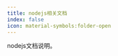 ```yaml
---
title: nodejs相关文档
index: false
icon: material-symbols:folder-open
---
```


nodejs文档说明。

<!-- more -->

<Catalog />
